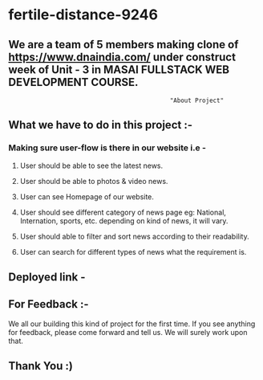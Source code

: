 # fertile-distance-9246


## We are a team of 5 members making clone of   https://www.dnaindia.com/ under construct week of Unit - 3 in MASAI FULLSTACK WEB DEVELOPMENT COURSE.

 
                                                 "About Project"
                                                         
                                                         
## What we have to do in this project :-


### Making sure user-flow is there in our website i.e -

1. User should be able to see the latest news.

2. User should be able to photos & video news.

3. User can see Homepage of our website.

4. User should see different category of news page eg: National, Internation, sports, etc. depending on kind of news, it will vary.

5. User should able to filter and sort news according to their readability.

6. User can search for different types of news what the requirement is.                                                   
                                                         
         
         
         
 ## Deployed link - 
 
 



 

         
                                                         
## For Feedback :-

We all our building this kind of project for the first time. If you see anything for feedback, please come forward and tell us. We will surely work upon that.

## Thank You :)                                                         
                                                         
                                                         
                                                         
                                                         
                                                         
                                                         
                                                         
                                                         
                                                         
                                                         
                                                         
                                                         
                                                         
                                                         
                                                         
                                                         
                                                         
                                                         
                                                         


